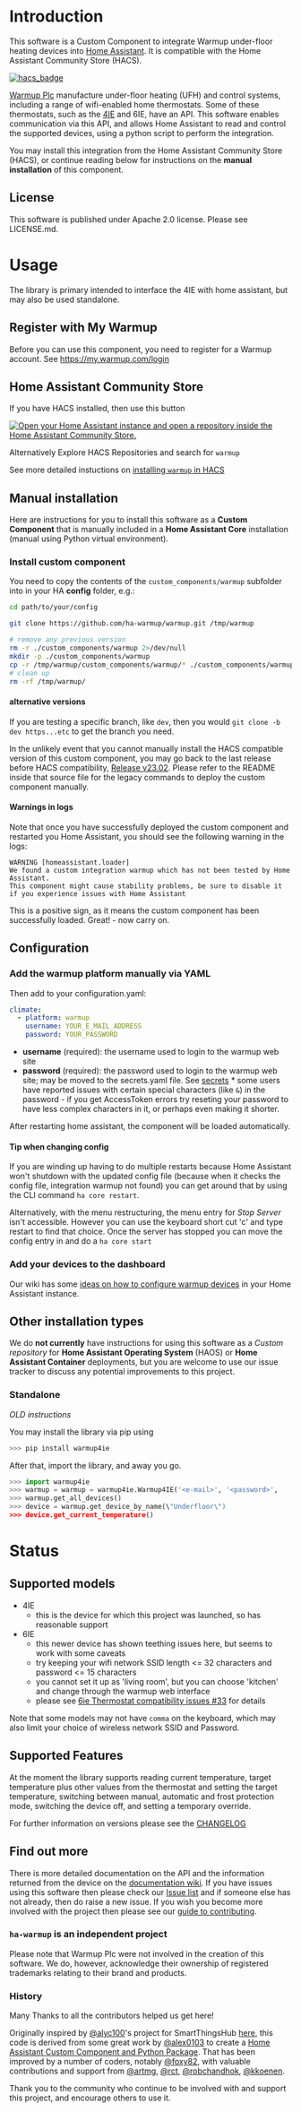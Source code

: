 # Introduction

This software is a Custom Component to integrate 
Warmup under-floor heating devices into 
[Home Assistant](https://www.home-assistant.io/). 
It is compatible with the Home Assistant Community Store (HACS).

[![hacs_badge](https://img.shields.io/badge/HACS-Default-41BDF5.svg)](https://github.com/hacs/integration)

[Warmup Plc](https://www.warmup.co.uk/) 
manufacture under-floor heating (UFH) and control systems, 
including a range of wifi-enabled home thermostats. 
Some of these thermostats, such as the 
[4IE](https://www.warmup.co.uk/thermostats/smart/4ie-underfloor-heating) 
and 6IE, have an API. 
This software enables communication via this API, 
and allows Home Assistant to read and control the supported devices, 
using a python script to perform the integration. 

You may install this integration from the 
Home Assistant Community Store (HACS), 
or continue reading below for instructions 
on the **manual installation** of this component.


## License

This software is published under Apache 2.0 license. Please see LICENSE.md.

# Usage

The library is primary intended to interface the 4IE with home
assistant, but may also be used standalone.

## Register with My Warmup

Before you can use this component, 
you need to register for a Warmup account. 
See <https://my.warmup.com/login>


## Home Assistant Community Store

If you have HACS installed, then use this button

[![Open your Home Assistant instance and open a repository inside the Home Assistant Community Store.](https://my.home-assistant.io/badges/hacs_repository.svg)](https://my.home-assistant.io/redirect/hacs_repository/?owner=ha-warmup&repository=warmup&category=integration)

Alternatively Explore HACS Repositories and search for `warmup`

See more detailed instuctions on [installing `warmup` in HACS](docs/install-in-HACS.md)


## Manual installation

Here are instructions for you to install this software as a 
**Custom Component** that is manually included 
in a **Home Assistant Core** installation 
(manual using Python virtual environment). 

### Install custom component

You need to copy the contents of the `custom_components/warmup` subfolder 
into in your HA **config** folder, e.g.:

```sh
cd path/to/your/config

git clone https://github.com/ha-warmup/warmup.git /tmp/warmup

# remove any previous version
rm -r ./custom_components/warmup 2>/dev/null
mkdir -p ./custom_components/warmup
cp -r /tmp/warmup/custom_components/warmup/* ./custom_components/warmup
# clean up
rm -rf /tmp/warmup/
```

#### alternative versions

If you are testing a specific branch, like `dev`, then you would `git clone -b dev https...etc` to get the branch you need. 

In the unlikely event that you cannot manually install 
the HACS compatible version of this custom component, 
you may go back to the last release before HACS compatibility, 
[Release v23.02](https://github.com/ha-warmup/warmup/releases/tag/v23.02). 
Please refer to the README inside that source file for the 
legacy commands to deploy the custom component manually.

#### Warnings in logs

Note that once you have successfully 
deployed the custom component and restarted you Home Assistant, 
you should see the following warning in the logs:

    WARNING [homeassistant.loader] 
    We found a custom integration warmup which has not been tested by Home Assistant. 
    This component might cause stability problems, be sure to disable it if you experience issues with Home Assistant

This is a positive sign, as it means 
the custom component has been successfully loaded. Great! - now carry on.


## Configuration

### Add the warmup platform manually via YAML

Then add to your configuration.yaml:

```yaml
climate:
  - platform: warmup
    username: YOUR_E_MAIL_ADDRESS
    password: YOUR_PASSWORD
```

-   **username** (required): the username used to login to the warmup
    web site
-   **password** (required): the password used to login to the warmup
    web site; may be moved to the secrets.yaml file. See
    [secrets](https://www.home-assistant.io/docs/configuration/secrets/)
	    * some users have reported issues with certain special characters (like `&`) in the password - if you get AccessToken errors try reseting your password to have less complex characters in it, or perhaps even making it shorter.

After restarting home assistant, the component will be loaded
automatically.

#### Tip when changing config

If you are winding up having to do multiple restarts because Home Assistant won't shutdown with the updated config file (because when it checks the config file, integration warmup not found) you can get around that by using the CLI command `ha core restart`.    

Alternatively, with the menu restructuring, the menu entry for _Stop Server_ isn't accessible.  However you can use the keyboard short cut 'c' and type restart to find that choice. Once the server has stopped you can move the config entry in and do a `ha core start` 


### Add your devices to the dashboard

Our wiki has some [ideas on how to configure warmup
devices](https://github.com/ha-warmup/warmup/wiki/Configuration-ideas)
in your Home Assistant instance.


## Other installation types

We do **not currently** have instructions for using this software as 
a _Custom repository_ for **Home Assistant Operating System** (HAOS) 
or **Home Assistant Container** deployments, 
but you are welcome to use our issue tracker 
to discuss any potential improvements to this project. 


### Standalone

_OLD instructions_

You may install the library via pip using

```python
>>> pip install warmup4ie
```

After that, import the library, and away you go.

```python
>>> import warmup4ie
>>> warmup = warmup = warmup4ie.Warmup4IE('<e-mail>', '<password>',
>>> warmup.get_all_devices()
>>> device = warmup.get_device_by_name(\"Underfloor\") 
>>> device.get_current_temperature()
```




# Status

## Supported models

* 4IE
    - this is the device for which this project was launched, so has reasonable support
* 6IE
    - this newer device has shown teething issues here, but seems to work with some caveats
    - try keeping your wifi network SSID length <= 32 characters and password <= 15 characters
    - you cannot set it up as 'living room', but you can choose 'kitchen' and change through the warmup web interface 
    - please see [6ie Thermostat compatibility issues #33](https://github.com/ha-warmup/warmup/issues/33) for details

Note that some models may not have `comma` on the keyboard, which may also limit your choice of wireless network SSID and Password.

## Supported Features

At the moment the library supports reading current temperature, target
temperature plus other values from the thermostat and setting the target
temperature, switching between manual, automatic and frost protection
mode, switching the device off, and setting a temporary override.

For further information on versions please see the
[CHANGELOG](https://github.com/ha-warmup/warmup/blob/master/CHANGELOG.md)

## Find out more

There is more detailed documentation on the API and the information
returned from the device on the [documentation
wiki](https://github.com/ha-warmup/warmup/wiki). If you have issues
using this software then please check our [Issue
list](https://github.com/ha-warmup/warmup/issues) and if someone else
has not already, then do raise a new issue. If you wish you become more
involved with the project then please see our [guide to
contributing](https://github.com/ha-warmup/warmup/blob/master/CONTRIBUTING.md).

### `ha-warmup` is an independent project

Please note that Warmup Plc were not involved 
in the creation of this software. 
We do, however, acknowledge their ownership of 
registered trademarks relating to their brand and products. 

### History

Many Thanks to all the contributors helped us get here!

Originally inspired by 
[\@alyc100](https://github.com/alyc100)\'s
project for SmartThingsHub
[here](https://github.com/alyc100/SmartThingsPublic/blob/master/devicetypes/alyc100/warmup-4ie.src/warmup-4ie.groovy), 
this code is derived from some great work by
[\@alex0103](https://github.com/alex-0103) to create a [Home Assistant
Custom Component and Python
Package](https://github.com/alex-0103/warmup4IE). 
That has been improved by a number of coders, notably
[\@foxy82](https://github.com/foxy82/warmup4IE), 
with valuable contributions and support from 
[\@artmg](https://github.com/artmg/warmup), 
[\@rct](https://github.com/rct/warmup), 
[\@robchandhok](https://github.com/robchandhok/warmup),
[\@kkoenen](https://github.com/kkoenen/warmup).
 
Thank you to the community who continue to 
be involved with and support this project, 
and encourage others to use it. 


